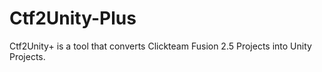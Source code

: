 # Ctf2Unity-Plus
Ctf2Unity+ is a tool that converts Clickteam Fusion 2.5 Projects into Unity Projects.
